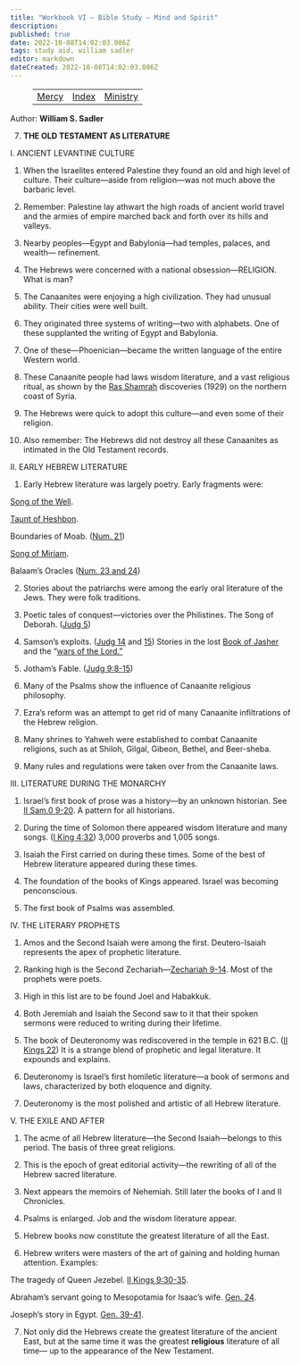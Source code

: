```yaml
---
title: "Workbook VI — Bible Study — Mind and Spirit"
description: 
published: true
date: 2022-10-08T14:02:03.086Z
tags: study aid, william sadler
editor: markdown
dateCreated: 2022-10-08T14:02:03.086Z
---
```


<figure class="table chapter-navigator">
	<table>
		<tbody>
		<tr>
			<td><a href="/en/article/William_S_Sadler/Workbook_6_Bible_Study/Mercy">Mercy</a></td>
			<td><a href="/en/article/William_S_Sadler/Workbook_6_Bible_Study/Index">Index</a></td>
			<td><a href="/en/article/William_S_Sadler/Workbook_6_Bible_Study/Ministry">Ministry</a></td>
		</tr>
		</tbody>
	</table>
</figure>

Author: **William S. Sadler**


7. **THE OLD TESTAMENT AS LITERATURE**

I. ANCIENT LEVANTINE CULTURE

1. When the Israelites entered Palestine they found an old and high level of culture. Their culture—aside from religion—was not much above the barbaric level.

2. Remember: Palestine lay athwart the high roads of ancient world travel and the armies of empire marched back and forth over its hills and valleys.

3. Nearby peoples—Egypt and Babylonia—had temples, palaces, and wealth— refinement.

4. The Hebrews were concerned with a national obsession—RELIGION. What is man?

5. The Canaanites were enjoying a high civilization. They had unusual ability. Their cities were well built.

6. They originated three systems of writing—two with alphabets. One of these supplanted the writing of Egypt and Babylonia.

7. One of these—Phoenician—became the written language of the entire Western world.

8. These Canaanite people had laws wisdom literature, and a vast religious ritual, as shown by the [Ras Shamrah](https://en.wikipedia.org/wiki/Ugarit) discoveries (1929) on the northern coast of Syria.

9. The Hebrews were quick to adopt this culture—and even some of their religion.

10. Also remember: The Hebrews did not destroy all these Canaanites as intimated in the Old Testament records.

II. EARLY HEBREW LITERATURE

1. Early Hebrew literature was largely poetry. Early fragments were:

[Song of the Well](http://www.jewishencyclopedia.com/articles/14857-well-song-of-the).

[Taunt of Heshbon](https://books.google.com/books?id=-ZYHBfzcJ7IC&pg=PA273&lpg=PA273&dq=Taunt+of+Heshbon&source=bl&ots=XUeD8a8v0t&sig=_WyTbyH0-K8C5YC2c4DL3pyZUfw&hl=en&ei=2-rCTtKOMqe62gXWzIDmDg&sa=X&oi=book_result&ct=result&resnum=1&ved=0CB4Q6AEwAA#v=onepage&q=Taunt%20of%20Heshbon&f=false).

Boundaries of Moab. ([Num. 21](/en/Bible/Numbers/21#v13))

[Song of Miriam](/en/Bible/Exodus/15.htm).

Balaam’s Oracles ([Num. 23 and 24](/en/Bible/Numbers/23#v1))

2. Stories about the patriarchs were among the early oral literature of the Jews. They were folk traditions.

3. Poetic tales of conquest—victories over the Philistines. The Song of Deborah. ([Judg 5](/en/Bible/Judges/5.htm))

4. Samson’s exploits. ([Judg 14](/en/Bible/Judges/14.htm) and [15](/en/Bible/Judges/15.htm)) Stories in the lost [Book of Jasher](http://sacred-texts.com/chr/apo/jasher/index.htm) and the “[wars of the Lord.”](https://en.wikipedia.org/wiki/Book_of_the_Wars_of_the_Lord)

5. Jotham’s Fable. ([Judg 9:8-15](/en/Bible/Judges/9#v8))

6. Many of the Psalms show the influence of Canaanite religious philosophy.

7. Ezra’s reform was an attempt to get rid of many Canaanite infiltrations of the Hebrew religion.

8. Many shrines to Yahweh were established to combat Canaanite religions, such as at Shiloh, Gilgal, Gibeon, Bethel, and Beer-sheba.

9. Many rules and regulations were taken over from the Canaanite laws.

III. LITERATURE DURING THE MONARCHY

1. Israel’s first book of prose was a history—by an unknown historian. See [II Sam.0 9-20](/en/Bible/2_Samuel/9.htm). A pattern for all historians.

2. During the time of Solomon there appeared wisdom literature and many songs. ([I King 4:32](/en/Bible/1_Kings/4#v32)) 3,000 proverbs and 1,005 songs.

3. Isaiah the First carried on during these times. Some of the best of Hebrew literature appeared during these times.

4. The foundation of the books of Kings appeared. Israel was becoming penconscious.

5. The first book of Psalms was assembled.

IV. THE LITERARY PROPHETS

1. Amos and the Second Isaiah were among the first. Deutero-Isaiah represents the apex of prophetic literature.

2. Ranking high is the Second Zechariah—[Zechariah 9-14](/en/Bible/Zechariah/9.htm). Most of the prophets were poets.

3. High in this list are to be found Joel and Habakkuk.

4. Both Jeremiah and Isaiah the Second saw to it that their spoken sermons were reduced to writing during their lifetime.

5. The book of Deuteronomy was rediscovered in the temple in 621 B.C. ([II Kings 22](/en/Bible/2_Kings/22.htm)) It is a strange blend of prophetic and legal literature. It expounds and explains.

6. Deuteronomy is Israel’s first homiletic literature—a book of sermons and laws, characterized by both eloquence and dignity.

7. Deuteronomy is the most polished and artistic of all Hebrew literature.

V. THE EXILE AND AFTER

1. The acme of all Hebrew literature—the Second Isaiah—belongs to this period. The basis of three great religions.

2. This is the epoch of great editorial activity—the rewriting of all of the Hebrew sacred literature.

3. Next appears the memoirs of Nehemiah. Still later the books of I and II Chronicles.

4. Psalms is enlarged. Job and the wisdom literature appear.

5. Hebrew books now constitute the greatest literature of all the East.

6. Hebrew writers were masters of the art of gaining and holding human attention. Examples:

The tragedy of Queen Jezebel. [II Kings 9:30-35](/en/Bible/2_Kings/22.htm).

Abraham’s servant going to Mesopotamia for Isaac’s wife. [Gen. 24](/en/Bible/Genesis/24.htm).

Joseph’s story in Egypt. [Gen. 39-41](/en/Bible/Genesis/39.htm).

7. Not only did the Hebrews create the greatest literature of the ancient East, but at the same time it was the greatest **religious** literature of all time— up to the appearance of the New Testament.


<br>

